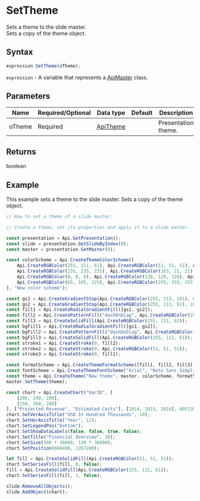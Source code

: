 # SetTheme

Sets a theme to the slide master.\
Sets a copy of the theme object.

## Syntax

```javascript
expression.SetTheme(oTheme);
```

`expression` - A variable that represents a [ApiMaster](../ApiMaster.md) class.

## Parameters

| **Name** | **Required/Optional** | **Data type** | **Default** | **Description** |
| ------------- | ------------- | ------------- | ------------- | ------------- |
| oTheme | Required | [ApiTheme](../../ApiTheme/ApiTheme.md) |  | Presentation theme. |

## Returns

boolean

## Example

This example sets a theme to the slide master. Sets a copy of the theme object.

```javascript editor-pptx
// How to set a theme of a slide master.

// Create a theme, set its properties and apply it to a slide master.

const presentation = Api.GetPresentation();
const slide = presentation.GetSlideByIndex(0);
const master = presentation.GetMaster(0);

const colorScheme = Api.CreateThemeColorScheme([
	Api.CreateRGBColor(255, 111, 61), Api.CreateRGBColor(51, 51, 51), Api.CreateRGBColor(230, 179, 117),
	Api.CreateRGBColor(235, 235, 235), Api.CreateRGBColor(163, 21, 21), Api.CreateRGBColor(128, 43, 43),
	Api.CreateRGBColor(0, 0, 0), Api.CreateRGBColor(128, 128, 128), Api.CreateRGBColor(176, 196, 222),
	Api.CreateRGBColor(65, 105, 225), Api.CreateRGBColor(255, 255, 255), Api.CreateRGBColor(255, 213, 191)
], "New color scheme");

const gs1 = Api.CreateGradientStop(Api.CreateRGBColor(255, 213, 191), 0);
const gs2 = Api.CreateGradientStop(Api.CreateRGBColor(255, 111, 61), 100000);
const fill1 = Api.CreateRadialGradientFill([gs1, gs2]);
const fill2 = Api.CreatePatternFill("dashDnDiag", Api.CreateRGBColor(255, 111, 61), Api.CreateRGBColor(51, 51, 51));
const fill3 = Api.CreateSolidFill(Api.CreateRGBColor(255, 111, 61));
const bgFill1 = Api.CreateRadialGradientFill([gs1, gs2]);
const bgFill2 = Api.CreatePatternFill("dashDnDiag", Api.CreateRGBColor(255, 111, 61), Api.CreateRGBColor(51, 51, 51));
const bgFill3 = Api.CreateSolidFill(Api.CreateRGBColor(255, 111, 61));
const stroke1 = Api.CreateStroke(0, fill2);
const stroke2 = Api.CreateStroke(0, Api.CreateRGBColor(51, 51, 51));
const stroke3 = Api.CreateStroke(0, fill1);

const formatScheme = Api.CreateThemeFormatScheme([fill1, fill2, fill3], [bgFill1, bgFill2, bgFill3], [stroke1, stroke2, stroke3], "New format scheme");
const fontScheme = Api.CreateThemeFontScheme("Arial", "Noto Sans Simplified Chinese", "Arabic", "Times New Roman", "Noto Serif Simplified Chinese", "Arabic", "New font scheme");
const theme = Api.CreateTheme("New theme", master, colorScheme, formatScheme, fontScheme);
master.SetTheme(theme);

const chart = Api.CreateChart("bar3D", [
	[200, 240, 280],
	[250, 260, 280]
], ["Projected Revenue", "Estimated Costs"], [2014, 2015, 2016], 4051300, 2347595, 24);
chart.SetVerAxisTitle("USD In Hundred Thousands", 10);
chart.SetHorAxisTitle("Year", 11);
chart.SetLegendPos("bottom");
chart.SetShowDataLabels(false, false, true, false);
chart.SetTitle("Financial Overview", 20);
chart.SetSize(300 * 36000, 130 * 36000);
chart.SetPosition(608400, 1267200);

let fill = Api.CreateSolidFill(Api.CreateRGBColor(51, 51, 51));
chart.SetSeriesFill(fill, 0, false);
fill = Api.CreateSolidFill(Api.CreateRGBColor(255, 111, 61));
chart.SetSeriesFill(fill, 1, false);

slide.RemoveAllObjects();
slide.AddObject(chart);

```
